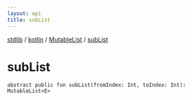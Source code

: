 ```yaml
---
layout: api
title: subList
---
```

[stdlib](../../index.html) / [kotlin](../index.html) / [MutableList](index.html) / [subList](subList.html)

# subList

```
abstract public fun subList(fromIndex: Int, toIndex: Int): MutableList<E>
```
